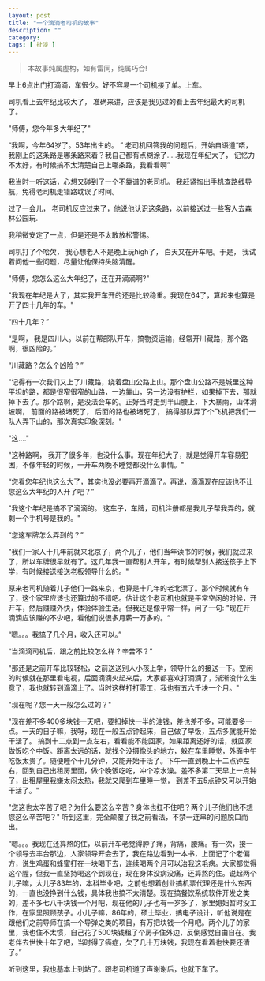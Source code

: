 ```yaml
---
layout: post
title: "一个滴滴老司机的故事"
description: ""
category: 
tags: [ 扯淡 ]
---
```


 > 本故事纯属虚构，如有雷同，纯属巧合!

早上6点出门打滴滴，车很少。好不容易一个司机接了单。上车。 

司机看上去年纪比较大了， 准确来讲，应该是我见过的看上去年纪最大的司机了。

"师傅，您今年多大年纪了" 

“我啊，今年64岁了。53年出生的。 ”  老司机回答我的问题后，开始自语道“唔，我刚上的这条路是哪条路来着？我自己都有点糊涂了.....我现在年纪大了， 记忆力不太好，有时候搞不太清楚自己上哪条路，我看看啊”

我当时一听这话，心想又碰到了一个不靠谱的老司机。 我赶紧掏出手机查路线导航，免得老司机走错路耽误了时间。

过了一会儿， 老司机反应过来了，他说他认识这条路，以前接送过一些客人去森林公园玩. 

我稍微安定了一点，但是还是不太敢放松警惕。

司机打了个哈欠， 我心想老人不是晚上玩high了， 白天又在开车吧。于是， 我试着问他一些问题，尽量让他保持头脑清醒。 

"师傅，您怎么这么大年纪了，还在开滴滴啊?"

"我现在年纪是大了，其实我开车开的还是比较稳重。我现在64了，算起来也算是开了四十几年的车。"

“四十几年？”

“是啊， 我是四川人。以前在帮部队开车，搞物资运输，经常开川藏路，那个路啊，很凶险的。”

“川藏路？怎么个凶险？”

"记得有一次我们又上了川藏路，绕着盘山公路上山。那个盘山公路不是城里这种平坦的路，都是很窄很窄的山路，一边靠山，另一边没有护栏，如果掉下去，那就掉下去了。那个路啊，是没法会车的。正好当时走到半山腰上，下大暴雨，山体滑坡啊， 前面的路被堵死了， 后面的路也被堵死了， 搞得部队弄了个飞机把我们一队人弄下山的，那次真实印象深刻。"

"这...." 

"这种路啊， 我开了很多年，也没什么事。现在年纪大了，就是觉得开车容易犯困，不像年轻的时候，一开车两晚不睡觉都没什么事情。"

“您看您年纪也这么大了，其实也没必要再开滴滴了。再说，滴滴现在应该也不让您这么大年纪的人开了吧？”

"我这个年纪是搞不了滴滴的。 这车子，车牌，司机注册都是我儿子帮我弄的，就剩一个手机号是我的。"

“您这车牌怎么弄到的？”

"我们一家人十几年前就来北京了，两个儿子，他们当年读书的时候，我们就过来了，所以车牌很早就有了。这几年我一直帮别人开车，有时候帮别人接送孩子上下学，有时候接送接送老板领导什么的。"

原来老司机随着儿子他们一路来京，也算是十几年的老北漂了。那个时候就有车了，这个家里应该也还算过的不错吧。估计这个老司机也就是平常空闲的时候，开开车，然后赚赚外快，体验体验生活。但我还是像平常一样，问了一句: "现在开滴滴应该赚的不少吧，看他们说很多月薪一万多的。“

“嗯。。。我搞了几个月，收入还可以。”

“当滴滴司机后，跟之前比较怎么样？辛苦不？”

"那还是之前开车比较轻松，之前送送别人小孩上学，领导什么的接送一下。空闲的时候就在那里看电视，后面滴滴火起来后，大家都喜欢打滴滴了，渐渐没什么生意了，我也就转到滴滴上了。当时这样打打零工，我也有五六千块一个月。"

"现在呢？您一天一般怎么过的？"

"现在差不多400多块钱一天吧，要扣掉快一半的油钱，差也差不多，可能要多一点。一天的日子嘛，我呀，现在一般五点钟起床，自己做了早饭，五点多就能开始干活了。 搞到十二点到一点左右，看看能不能回家，如果距离还好的话，就回家做饭吃个中饭。距离太远的话，就找个没摄像头的地方，躲在车里睡觉，外面中午吃饭太贵了。随便睡个十几分钟，又能开始干活了。下午一直到晚上十二点钟左右，回到自己出租房里面，做个晚饭吃吃，冲个凉水澡。差不多第二天早上一点钟了，出租屋里我嫌太闷太热，我就又爬到车里睡一觉， 到差不五5点钟又可以开始干活了。"

"您这也太辛苦了吧？为什么要这么辛苦？身体也扛不住吧？两个儿子他们也不想您这么辛苦吧？" 听到这里，完全颠覆了我之前看法，不禁一连串的问题脱口而出。 

“嗯。。。我现在还算熬的住，以前开车老觉得脖子痛，背痛，腰痛。有一次，接一个领导去丰台那边，人家领导开会去了，我在路边看到一本书，上面记了个老偏方，说生鸡蛋和蜂蜜打在一块喝下去，连续喝两个月可以治我这毛病。大家都觉得这个腥，但我一直坚持喝这个到现在，现在身体没病没痛，还算熬的住。说起两个儿子嘛，大儿子83年的，本科毕业吧，之前也想着创业搞机票代理还是什么东西的，一直也没挣到什么钱，具体我也搞不太清楚。现在搞餐饮系统软件开发之类的，差不多七八千块钱一个月吧，现在他的儿子也有一岁多了，家里媳妇暂时没工作，在家里照顾孩子。小儿子嘛，86年的，硕士毕业，搞电子设计，听他说是在跟他们之前导师在搞一个导弹之类的项目，有万把块钱一个月吧。两个儿子的家里，我也住不太惯，自己花了500块钱租了个房子住外边，反倒感觉自由自在。我老伴去世快十年了吧，当时得了癌症，欠了几十万块钱，我现在看着也快要还清了。”


听到这里，我也基本上到站了。跟老司机道了声谢谢后，也就下车了。